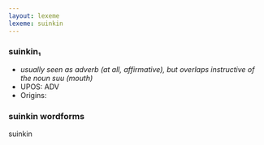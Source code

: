 ```yaml
---
layout: lexeme
lexeme: suinkin
---
```


###  suinkin₁

* _usually seen as adverb (at all, affirmative), but overlaps instructive of the noun *suu* (mouth)_
* UPOS:  ADV
* Origins: 


### suinkin wordforms

suinkin

